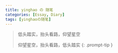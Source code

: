 ```yaml
---
title: yinghao の 随笔
categories: [Essay, Diary]
tags: [yinghaoの随笔]
---
```


> 低头踏实，抬头看路，仰望星空
>
> 仰望星空，抬头看路，低头踏实
{: .prompt-tip }
